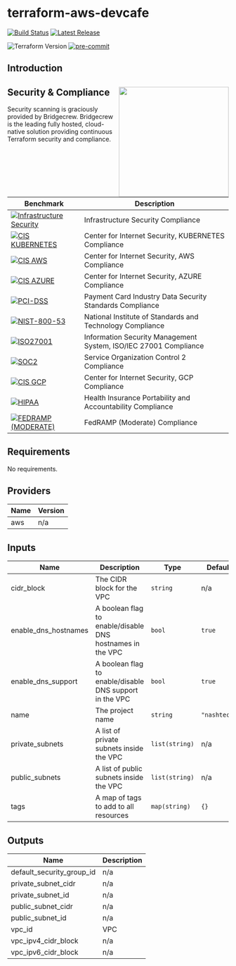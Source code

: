 # terraform-aws-devcafe

[![Build Status](https://github.com/vietwow/terraform-aws-devcafe/workflows/Verify%20and%20Bump/badge.svg?branch=master)](https://github.com/vietwow/terraform-aws-devcafe)
[![Latest Release](https://img.shields.io/github/release/vietwow/terraform-aws-devcafe.svg)](https://github.com/vietwow/terraform-aws-devcafe/releases/latest)

![Terraform Version](https://img.shields.io/badge/tf-%3E%3D0.14.0-blue.svg)
[![pre-commit](https://img.shields.io/badge/pre--commit-enabled-brightgreen?logo=pre-commit&logoColor=white)](https://github.com/pre-commit/pre-commit)

## Introduction



## Security & Compliance [<img src="https://cloudposse.com/wp-content/uploads/2020/11/bridgecrew.svg" width="250" align="right" />](https://bridgecrew.io/)

Security scanning is graciously provided by Bridgecrew. Bridgecrew is the leading fully hosted, cloud-native solution providing continuous Terraform security and compliance.

| Benchmark | Description |
|--------|---------------|
| [![Infrastructure Security](https://www.bridgecrew.cloud/badges/github/vietwow/terraform-aws-devcafe/general)](https://www.bridgecrew.cloud/link/badge?vcs=github&fullRepo=vietwow%2Fterraform-aws-devcafe&benchmark=INFRASTRUCTURE+SECURITY) | Infrastructure Security Compliance |
| [![CIS KUBERNETES](https://www.bridgecrew.cloud/badges/github/vietwow/terraform-aws-devcafe/cis_kubernetes)](https://www.bridgecrew.cloud/link/badge?vcs=github&fullRepo=vietwow%2Fterraform-aws-devcafe&benchmark=CIS+KUBERNETES+V1.5) | Center for Internet Security, KUBERNETES Compliance |
| [![CIS AWS](https://www.bridgecrew.cloud/badges/github/vietwow/terraform-aws-devcafe/cis_aws)](https://www.bridgecrew.cloud/link/badge?vcs=github&fullRepo=vietwow%2Fterraform-aws-devcafe&benchmark=CIS+AWS+V1.2) | Center for Internet Security, AWS Compliance |
| [![CIS AZURE](https://www.bridgecrew.cloud/badges/github/vietwow/terraform-aws-devcafe/cis_azure)](https://www.bridgecrew.cloud/link/badge?vcs=github&fullRepo=vietwow%2Fterraform-aws-devcafe&benchmark=CIS+AZURE+V1.1) | Center for Internet Security, AZURE Compliance |
| [![PCI-DSS](https://www.bridgecrew.cloud/badges/github/vietwow/terraform-aws-devcafe/pci_dss_v321)](https://www.bridgecrew.cloud/link/badge?vcs=github&fullRepo=vietwow%2Fterraform-aws-devcafe&benchmark=PCI-DSS+V3.2.1) | Payment Card Industry Data Security Standards Compliance |
| [![NIST-800-53](https://www.bridgecrew.cloud/badges/github/vietwow/terraform-aws-devcafe/nist)](https://www.bridgecrew.cloud/link/badge?vcs=github&fullRepo=vietwow%2Fterraform-aws-devcafe&benchmark=NIST-800-53) | National Institute of Standards and Technology Compliance |
| [![ISO27001](https://www.bridgecrew.cloud/badges/github/vietwow/terraform-aws-devcafe/iso)](https://www.bridgecrew.cloud/link/badge?vcs=github&fullRepo=vietwow%2Fterraform-aws-devcafe&benchmark=ISO27001) | Information Security Management System, ISO/IEC 27001 Compliance |
| [![SOC2](https://www.bridgecrew.cloud/badges/github/vietwow/terraform-aws-devcafe/soc2)](https://www.bridgecrew.cloud/link/badge?vcs=github&fullRepo=vietwow%2Fterraform-aws-devcafe&benchmark=SOC2)| Service Organization Control 2 Compliance |
| [![CIS GCP](https://www.bridgecrew.cloud/badges/github/vietwow/terraform-aws-devcafe/cis_gcp)](https://www.bridgecrew.cloud/link/badge?vcs=github&fullRepo=vietwow%2Fterraform-aws-devcafe&benchmark=CIS+GCP+V1.1) | Center for Internet Security, GCP Compliance |
| [![HIPAA](https://www.bridgecrew.cloud/badges/github/vietwow/terraform-aws-devcafe/hipaa)](https://www.bridgecrew.cloud/link/badge?vcs=github&fullRepo=vietwow%2Fterraform-aws-devcafe&benchmark=HIPAA) | Health Insurance Portability and Accountability Compliance |
| [![FEDRAMP (MODERATE)](https://www.bridgecrew.cloud/badges/github/vietwow/terraform-aws-devcafe/fedramp_moderate)](https://www.bridgecrew.cloud/link/badge?vcs=github&fullRepo=vietwow%2Fterraform-aws-devcafe&benchmark=FEDRAMP+%28MODERATE%29) | FedRAMP (Moderate) Compliance |

## Requirements

No requirements.

## Providers

| Name | Version |
|------|---------|
| aws | n/a |

## Inputs

| Name | Description | Type | Default | Required |
|------|-------------|------|---------|:--------:|
| cidr\_block | The CIDR block for the VPC | `string` | n/a | yes |
| enable\_dns\_hostnames | A boolean flag to enable/disable DNS hostnames in the VPC | `bool` | `true` | no |
| enable\_dns\_support | A boolean flag to enable/disable DNS support in the VPC | `bool` | `true` | no |
| name | The project name | `string` | `"nashtech"` | no |
| private\_subnets | A list of private subnets inside the VPC | `list(string)` | n/a | yes |
| public\_subnets | A list of public subnets inside the VPC | `list(string)` | n/a | yes |
| tags | A map of tags to add to all resources | `map(string)` | `{}` | no |

## Outputs

| Name | Description |
|------|-------------|
| default\_security\_group\_id | n/a |
| private\_subnet\_cidr | n/a |
| private\_subnet\_id | n/a |
| public\_subnet\_cidr | n/a |
| public\_subnet\_id | n/a |
| vpc\_id | VPC |
| vpc\_ipv4\_cidr\_block | n/a |
| vpc\_ipv6\_cidr\_block | n/a |
